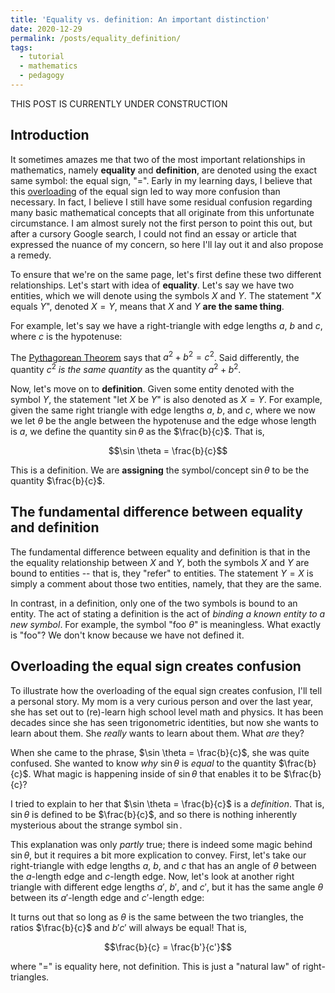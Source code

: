 ```yaml
---
title: 'Equality vs. definition: An important distinction'
date: 2020-12-29
permalink: /posts/equality_definition/
tags:
  - tutorial
  - mathematics
  - pedagogy
---
```


THIS POST IS CURRENTLY UNDER CONSTRUCTION

Introduction
----------

It sometimes amazes me that two of the most important relationships in mathematics, namely **equality** and **definition**, are denoted using the exact same symbol: the equal sign, "=". Early in my learning days, I believe that this [overloading](https://en.wikipedia.org/wiki/Operator_overloading) of the equal sign led to way more confusion than necessary.  In fact, I believe I still have some residual confusion regarding many basic mathematical concepts that all originate from this unfortunate circumstance.  I am almost surely not the first person to point this out, but after a cursory Google search, I could not find an essay or article that expressed the nuance of my concern, so here I'll lay out it and also propose a remedy.

To ensure that we're on the same page, let's first define these two different relationships. Let's start with idea of **equality**.  Let's say we have two entities, which we will denote using the symbols $X$ and $Y$.  The statement "$X$ equals $Y$", denoted $X = Y$, means that $X$ and $Y$ **are the same thing**.  

For example, let's say we have a right-triangle with edge lengths $a$, $b$ and $c$, where $c$ is the hypotenuse: 


The [Pythagorean Theorem](https://en.wikipedia.org/wiki/Pythagorean_theorem) says that $a^2 + b^2 = c^2$. Said differently, the quantity $c^2$ *is the same quantity* as the quantity $a^2 + b^2$.

Now, let's move on to **definition**. Given some entity denoted with the symbol $Y$, the statement "let $X$ be $Y$" is also denoted as $X = Y$.  For example, given the same right triangle with edge lengths $a$, $b$, and $c$, where we now we let $\theta$ be the angle between the hypotenuse and the edge whose length is $a$, we define the quantity $\sin \theta$ as the $\frac{b}{c}$.  That is,

$$\sin \theta = \frac{b}{c}$$

This is a definition. We are **assigning** the symbol/concept $\sin \theta$ to be the quantity $\frac{b}{c}$.

The fundamental difference between equality and definition
----------------

The fundamental difference between equality and definition is that in the the equality relationship between $X$ and $Y$, both the symbols $X$ and $Y$ are bound to entities -- that is, they "refer" to entities. The statement $Y = X$ is simply a comment about those two entities, namely, that they are the same.

In contrast, in a definition, only one of the two symbols is bound to an entity. The act of stating a definition is the act of *binding a known entity to a new symbol*.  For example, the symbol "$\text{foo} \ \theta$" is meaningless. What exactly is "foo"?  We don't know because we have not defined it.

Overloading the equal sign creates confusion
----------------

To illustrate how the overloading of the equal sign creates confusion, I'll tell a personal story. My mom is a very curious person and over the last year, she has set out to (re)-learn high school level math and physics. It has been decades since she has seen trigonometric identities, but now she wants to learn about them. She *really* wants to learn about them. What *are* they?  

When she came to the phrase, $\sin \theta = \frac{b}{c}$, she was quite confused. She wanted to know *why* $\sin \theta$ is *equal* to the quantity $\frac{b}{c}$.  What magic is happening inside of $\sin \theta$ that enables it to be $\frac{b}{c}?

I tried to explain to her that $\sin \theta = \frac{b}{c}$ is a *definition*.  That is, $\sin \theta$ is defined to be $\frac{b}{c}$, and so there is nothing inherently mysterious about the strange symbol $\sin$.  

This explanation was only *partly* true; there is indeed some magic behind $\sin \theta$, but it requires a bit more explication to convey. First, let's take our right-triangle with edge lengths $a$, $b$, and $c$ that has an angle of $\theta$ between the $a$-length edge and $c$-length edge. Now, let's look at another right triangle with different edge lengths $a'$, $b'$, and $c'$, but it has the same angle $\theta$ between its $a'$-length edge and $c'$-length edge:  


It turns out that so long as $\theta$ is the same between the two triangles, the ratios $\frac{b}{c}$ and ${b'}{c'}$ will always be equal! That is, 

$$\frac{b}{c} = \frac{b'}{c'}$$

where "=" is equality here, not definition.  This is just a "natural law" of right-triangles. 





